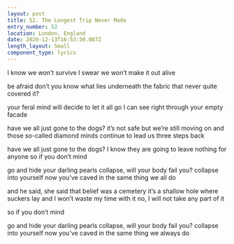 ```yaml
---
layout: post
title: 52. The Longest Trip Never Made
entry_number: 52
location: London, England
date: 2020-12-13T16:53:50.087Z
length_layout: Small
component_type: lyrics
---
```

I know we won’t survive 
I swear we won’t make it out alive
 
be afraid 
don’t you know what lies underneath 
the fabric that never quite covered it? 

your feral mind will decide to let it all go 
I can see right through your empty facade
 
have we all just gone to the dogs? 
it’s not safe but we’re still moving on 
and those so-called diamond minds continue to 
lead us three steps back

have we all just gone to the dogs? 
I know they are going to leave nothing for anyone
so if you don’t mind 

go and hide your darling pearls 
collapse, will your body fail you? 
collapse into yourself 
now you’ve caved in 
the same thing we all do

and he said, she said 
that belief was a cemetery 
it’s a shallow hole where suckers lay 
and I won’t waste my time with it 
no, I will not take any part of it 

so if you don’t mind 

go and hide your darling pearls 
collapse, will your body fail you? 
collapse into yourself 
now you’ve caved in 
the same thing we always do